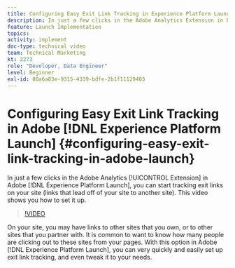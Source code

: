 ```yaml
---
title: Configuring Easy Exit Link Tracking in Experience Platform Launch
description: In just a few clicks in the Adobe Analytics Extension in Experience Platform Launch, you can start tracking exit links on your site (links that lead off of your site to another site). This video shows you how to set it up.
feature: Launch Implementation
topics: 
activity: implement
doc-type: technical video
team: Technical Marketing
kt: 2273
role: "Developer, Data Engineer"
level: Beginner
exl-id: 80a6a83e-9315-4339-bdfe-2b1f11129403
---
```

# Configuring Easy Exit Link Tracking in Adobe [!DNL Experience Platform Launch] {#configuring-easy-exit-link-tracking-in-adobe-launch}

In just a few clicks in the Adobe Analytics [!UICONTROL Extension] in Adobe [!DNL Experience Platform Launch], you can start tracking exit links on your site (links that lead off of your site to another site). This video shows you how to set it up.

>[!VIDEO](https://video.tv.adobe.com/v/25763/?quality=12)

On your site, you may have links to other sites that you own, or to other sites that you partner with. It is common to want to know how many people are clicking out to these sites from your pages. With this option in Adobe [!DNL Experience Platform Launch], you can very quickly and easily set up exit link tracking, and even tweak it to your needs.
